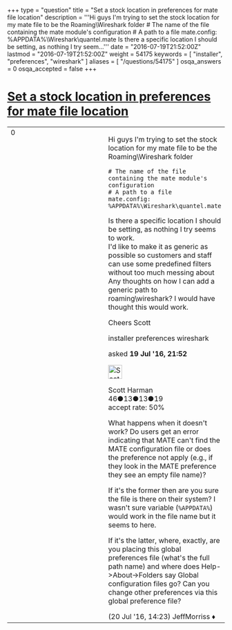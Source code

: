 +++
type = "question"
title = "Set a stock location in preferences for mate file location"
description = '''Hi guys I&#x27;m trying to set the stock location for my mate file to be the Roaming&#92;Wireshark folder # The name of the file containing the mate module&#x27;s configuration # A path to a file mate.config: %APPDATA%&#92;Wireshark&#92;quantel.mate  Is there a specific location I should be setting, as nothing I try seem...'''
date = "2016-07-19T21:52:00Z"
lastmod = "2016-07-19T21:52:00Z"
weight = 54175
keywords = [ "installer", "preferences", "wireshark" ]
aliases = [ "/questions/54175" ]
osqa_answers = 0
osqa_accepted = false
+++

<div class="headNormal">

# [Set a stock location in preferences for mate file location](/questions/54175/set-a-stock-location-in-preferences-for-mate-file-location)

</div>

<div id="main-body">

<div id="askform">

<table id="question-table" style="width:100%;"><colgroup><col style="width: 50%" /><col style="width: 50%" /></colgroup><tbody><tr class="odd"><td style="width: 30px; vertical-align: top"><div class="vote-buttons"><div id="post-54175-score" class="post-score" title="current number of votes">0</div><div id="favorite-count" class="favorite-count"></div></div></td><td><div id="item-right"><div class="question-body"><p>Hi guys I'm trying to set the stock location for my mate file to be the Roaming\Wireshark folder</p><pre><code># The name of the file containing the mate module&#39;s configuration
# A path to a file
mate.config: %APPDATA%\Wireshark\quantel.mate</code></pre><p>Is there a specific location I should be setting, as nothing I try seems to work.<br />
I'd like to make it as generic as possible so customers and staff can use some predefined filters without too much messing about Any thoughts on how I can add a generic path to roaming\wireshark? I would have thought this would work.</p><p>Cheers Scott</p></div><div id="question-tags" class="tags-container tags">installer preferences wireshark</div><div id="question-controls" class="post-controls"></div><div class="post-update-info-container"><div class="post-update-info post-update-info-user"><p>asked <strong>19 Jul '16, 21:52</strong></p><img src="https://secure.gravatar.com/avatar/c4a59238ef906285e110fa429a9a94b9?s=32&amp;d=identicon&amp;r=g" class="gravatar" width="32" height="32" alt="Scott%20Harman&#39;s gravatar image" /><p>Scott Harman<br />
<span class="score" title="46 reputation points">46</span><span title="13 badges"><span class="badge1">●</span><span class="badgecount">13</span></span><span title="13 badges"><span class="silver">●</span><span class="badgecount">13</span></span><span title="19 badges"><span class="bronze">●</span><span class="badgecount">19</span></span><br />
<span class="accept_rate" title="Rate of the user&#39;s accepted answers">accept rate:</span> <span title="Scott Harman has one accepted answer">50%</span> </br></p></div></div><div id="comments-container-54175" class="comments-container"><span id="54210"></span><div id="comment-54210" class="comment"><div id="post-54210-score" class="comment-score"></div><div class="comment-text"><p>What happens when it doesn't work? Do users get an error indicating that MATE can't find the MATE configuration file or does the preference not apply (e.g., if they look in the MATE preference they see an empty file name)?</p><p>If it's the former then are you sure the file is there on their system? I wasn't sure variable (<code>%APPDATA%</code>) would work in the file name but it seems to here.</p><p>If it's the latter, where, exactly, are you placing this global preferences file (what's the full path name) and where does Help-&gt;About-&gt;Folders say Global configuration files go? Can you change other preferences via this global preference file?</p></div><div id="comment-54210-info" class="comment-info"><span class="comment-age">(20 Jul '16, 14:23)</span> JeffMorriss ♦</div></div></div><div id="comment-tools-54175" class="comment-tools"></div><div class="clear"></div><div id="comment-54175-form-container" class="comment-form-container"></div><div class="clear"></div></div></td></tr></tbody></table>

</div>

</div>

